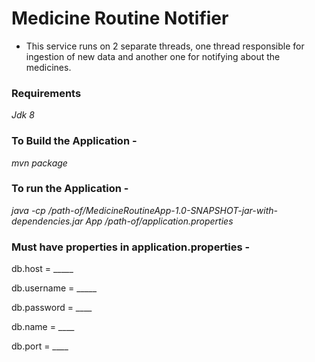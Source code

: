 # Medicine Routine Notifier

* This service runs on 2 separate threads, one thread responsible for ingestion of new data and another one for notifying about the medicines.
### Requirements
_Jdk 8_
### To Build the Application - 
_mvn package_
### To run the Application -
_java -cp /path-of/MedicineRoutineApp-1.0-SNAPSHOT-jar-with-dependencies.jar App /path-of/application.properties_
### Must have properties in application.properties -

db.host = _____

db.username = _____ 

db.password = ____

db.name = ____

db.port = ____
